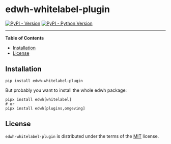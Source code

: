 # edwh-whitelabel-plugin

[![PyPI - Version](https://img.shields.io/pypi/v/edwh-whitelabel-plugin.svg)](https://pypi.org/project/edwh-whitelabel-plugin)
[![PyPI - Python Version](https://img.shields.io/pypi/pyversions/edwh-whitelabel-plugin.svg)](https://pypi.org/project/edwh-whitelabel-plugin)

-----

**Table of Contents**

- [Installation](#installation)
- [License](#license)

## Installation

```console
pip install edwh-whitelabel-plugin
```

But probably you want to install the whole edwh package:

```console
pipx install edwh[whitelabel]
# or
pipx install edwh[plugins,omgeving]
```

## License

`edwh-whitelabel-plugin` is distributed under the terms of the [MIT](https://spdx.org/licenses/MIT.html) license.

